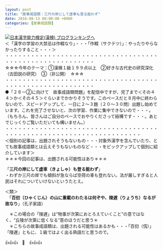 ```yaml
---
layout: post
title: "故事成語類：三尺の岸にして虚車も登る能わず"
date: 2016-08-13 00:00:00 +0900
categories: [故事成語類]
---
```


[![](/syuusyuu9701/assets/images/故事成語類：三尺の岸にして虚車も登る能わず-br_c_3028_1.gif)](http://blog.with2.net/link.php?1659096:3028 "日本漢字能力検定(漢検) ブログランキングへ")[日本漢字能力検定(漢検) ブログランキングへ](http://blog.with2.net/link.php?1659096:3028)  
＜「漢字の学習の大禁忌は作輟なり」・・・「作輟（サクテツ）」：やったりやらなかったりすること・・・＞  
・・・・・・・・・・・・・・・・・・・・・・・・・・・・・・・・・・・・・・・・・・・・・・・・・・・・・・・・・  
☆☆☆今年のテーマ：①漢検１級１９９点以上　②好きな古代史の研究深化（古田説の研究）　③（非公開）　☆☆☆　　  
・・・・・・・・・・・・・・・・・・・・・・・・・・・・・・・・・・・・・・・・・・・・・・・・・・・・・・・・・  
●「２８ー②に向けて　故事成語類問題」を配信中ですが、完了まで＜その４４＞か＜その４５＞ぐらいまでかかりそうです。このペースだと８月中に終わらないので、スピードアップして、一日に２～３題（２０～３０問）出題し始めています。これを完了させないと、次の学習、作業に集中できないので・・・。（もちろん、皆さんはご自分のペースでおやりくださって結構です・・・。あとでじっくりご覧いただいても構いません。）  
・・・・・・・・・・・・・・・・・・・・・・・・・・・・・・・・・・・・・・・・・・・・・・・・・・・・・・・・・・・・・・・・・・・・  
＜個別の記事は、出題されそうもないもの・・・対象外漢字を含んでいたり、とても故事成語類とは云えそうもないものなど・・・をピックアップして個別に紹介しています＞  
＊＊＊今回の記事は、出題される可能性はあり＊＊＊  
  
「**三尺の岸にして虚車（きょしゃ）も登る能わず**」  
・わずか三尺の岸でも傾斜が急ならば空荷の車も登れない。法が厳しすぎると人民はそれについていけないというたとえ。  
  
＜類＞  
　「**百仞（ひゃくじん）の山に重載のわたるは何ぞや、陵遅（りょうち）なるが故なり**」（孔子家語）  
  
　＊この場合の「陵遅」は“物事が次第におとろえていくこと”の意ではなく、“丘陵が次第に低くなる”意のほうだと思う＊  
　＊こちらの故事成語類は、出題される可能性はあるかも・・・「百仞（仭）」「陵遅」ともに、１級ではよく出る熟語だと思うので。  
  
👍👍👍　🐒　👍👍👍  
  